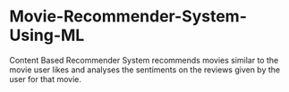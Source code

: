 # Movie-Recommender-System-Using-ML
Content Based Recommender System recommends movies similar to the movie user likes and analyses the sentiments on the reviews given by the user for that movie.
